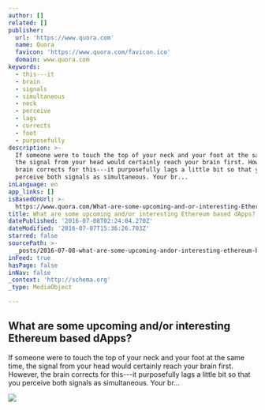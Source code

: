 ```yaml
---
author: []
related: []
publisher:
  url: 'https://www.quora.com'
  name: Quora
  favicon: 'https://www.quora.com/favicon.ico'
  domain: www.quora.com
keywords:
  - this---it
  - brain
  - signals
  - simultaneous
  - neck
  - perceive
  - lags
  - corrects
  - foot
  - purposefully
description: >-
  If someone were to touch the top of your neck and your foot at the same time,
  the signal from your head would certainly reach your brain first. However, the
  brain corrects for this---it purposefully lags a little bit so that you
  perceive both signals as simultaneous. Your br...
inLanguage: en
app_links: []
isBasedOnUrl: >-
  https://www.quora.com/What-are-some-upcoming-and-or-interesting-Ethereum-based-dApps
title: What are some upcoming and/or interesting Ethereum based dApps?
datePublished: '2016-07-08T02:24:04.270Z'
dateModified: '2016-07-07T15:36:26.703Z'
starred: false
sourcePath: >-
  _posts/2016-07-08-what-are-some-upcoming-andor-interesting-ethereum-based-dap.md
inFeed: true
hasPage: false
inNav: false
_context: 'http://schema.org'
_type: MediaObject

---
```

<article style=""><h1>What are some upcoming and/or interesting Ethereum based dApps?</h1><p>If someone were to touch the top of your neck and your foot at the same time, the signal from your head would certainly reach your brain first. However, the brain corrects for this---it purposefully lags a little bit so that you perceive both signals as simultaneous. Your br...</p><img src="https://qsf.ec.quoracdn.net/-images.new_grid.fb_share_default.pnge6dde9cfa6e03c43.png" /></article>